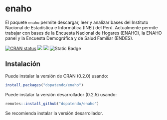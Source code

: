 
<!-- README.md is generated from README.Rmd. Please edit that file -->

# enaho

El paquete `enaho` permite descargar, leer y analizar bases del
Instituto Nacional de Estadística e Informática (INEI) del Perú.
Actualmente permite trabajar con bases de la Encuesta Nacional de
Hogares (ENAHO), la ENAHO panel y la Encuesta Demográfica y de Salud
Familiar (ENDES).

<!-- badges: start -->

[![CRAN
status](https://www.r-pkg.org/badges/version/enaho)](https://CRAN.R-project.org/package=enaho)
[![](https://img.shields.io/github/r-package/v/dopatendo/enaho)](https://github.com/dopatendo/enaho)
[![](https://img.shields.io/badge/lifecycle-stable-brightgreen.svg)](https://lifecycle.r-lib.org/articles/stages.html#stable)
![Static
Badge](https://img.shields.io/badge/dependencies-haven,_tibble-brightgreen)
<!-- ![![](http://cranlogs.r-pkg.org/badges/grand-total/ILSAmerge?color=blue)](https://cran.r-project.org/package=ILSAmerge)-->
<!-- badges: end -->

## Instalación

Puede instalar la versión de CRAN (0.2.0) usando:

``` r
install.packages("dopatendo/enaho")
```

Puede instalar la versión desarrollador (0.2.5) usando:

``` r
remotes::install_github("dopatendo/enaho")
```

Se recomienda instalar la versión desarrollador.
